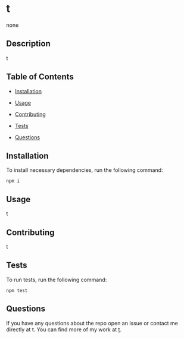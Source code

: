 # t
none

## Description

t
  
## Table of Contents
  
- [Installation](#installation)
- [Usage](#usage)

- [Contributing](#contributing)
- [Tests](#tests)
- [Questions](#questions)

## Installation

To install necessary dependencies, run the following command:

```
npm i
```

## Usage

t
  
## Contributing

t
  

  
## Tests

To run tests, run the following command:

```
npm test
```


## Questions

If you have any questions about the repo open an issue or contact me directly at t. You can find more of my work at [t](https://github.com/t/).
